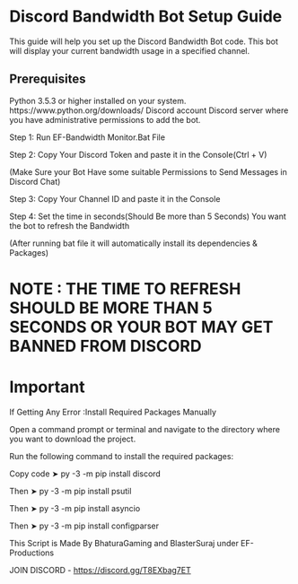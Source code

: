 <h1>Discord Bandwidth Bot Setup Guide</h1>

This guide will help you set up the Discord Bandwidth Bot code. This bot will display your current bandwidth usage in a specified channel.


<h2>Prerequisites</h2>
Python 3.5.3 or higher installed on your system.
https://www.python.org/downloads/
Discord account
Discord server where you have administrative permissions to add the bot.

Step 1: Run EF-Bandwidth Monitor.Bat File

Step 2: Copy Your Discord Token and paste it in the Console(Ctrl + V)

(Make Sure your Bot Have some suitable Permissions to Send Messages in Discord Chat)

Step 3: Copy Your Channel ID and paste it in the Console

Step 4: Set the time in seconds(Should Be more than 5 Seconds) You want the bot to refresh the Bandwidth

(After running bat file it will automatically install its dependencies & Packages)


<h1>NOTE : THE TIME TO REFRESH SHOULD BE MORE THAN 5 SECONDS OR YOUR BOT MAY GET BANNED FROM DISCORD</h1>

<h1>Important</h1>

If Getting Any Error 
:Install Required Packages Manually 

Open a command prompt or terminal and navigate to the directory where you want to download the project.

Run the following command to install the required packages:

Copy code ➤
py -3 -m pip install discord

Then ➤
py -3 -m pip install psutil 

Then ➤
py -3 -m pip install asyncio

Then ➤
py -3 -m pip install configparser


This Script is Made By BhaturaGaming and BlasterSuraj under EF-Productions 

JOIN DISCORD - https://discord.gg/T8EXbag7ET


